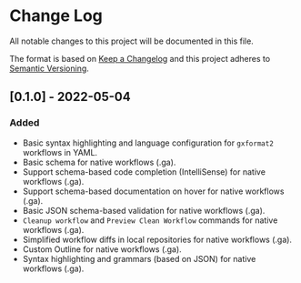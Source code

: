 # Change Log

All notable changes to this project will be documented in this file.

The format is based on [Keep a Changelog](http://keepachangelog.com/) and this project adheres to [Semantic Versioning](http://semver.org/).

## [0.1.0] - 2022-05-04

### Added

- Basic syntax highlighting and language configuration for `gxformat2` workflows in YAML.
- Basic schema for native workflows (.ga).
- Support schema-based code completion (IntelliSense) for native workflows (.ga).
- Support schema-based documentation on hover for native workflows (.ga).
- Basic JSON schema-based validation for native workflows (.ga).
- `Cleanup workflow` and `Preview Clean Workflow` commands for native workflows (.ga).
- Simplified workflow diffs in local repositories for native workflows (.ga).
- Custom Outline for native workflows (.ga).
- Syntax highlighting and grammars (based on JSON) for native workflows (.ga).
